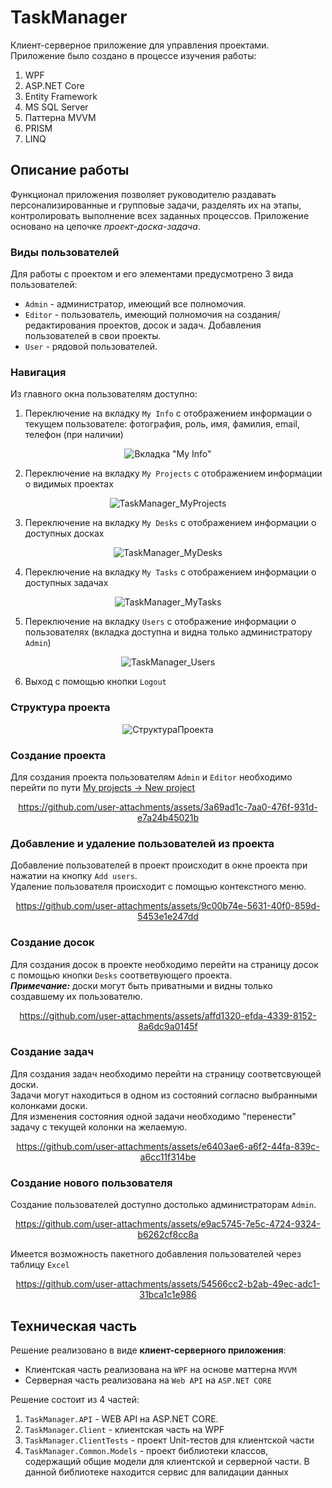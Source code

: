 # TaskManager
Клиент-серверное приложение для управления проектами. Приложение было создано в процессе изучения работы:
1. WPF
2. ASP.NET Core
3. Entity Framework
4. MS SQL Server
5. Паттерна MVVM
6. PRISM
7. LINQ

## Описание работы
Функционал приложения позволяет руководителю раздавать персонализированные и групповые задачи, разделять их на этапы, контролировать выполнение всех заданных процессов.
Приложение основано на цепочке *проект-доска-задача*.

### Виды пользователей

Для работы с проектом и его элементами предусмотрено 3 вида пользователей:
* `Admin` - администратор, имеющий все полномочия.
* `Editor` - пользователь, имеющий полномочия на создания/редактирования проектов, досок и задач. Добавления пользователей в свои проекты.
* `User` - рядовой пользователей.

### Навигация
Из главного окна пользователям доступно:
1. Переключение на вкладку `My Info` с отображением информации о текущем пользователе: фотография, роль, имя, фамилия, email, телефон (при наличии)<br>
<div " align="center">
  
![Вкладка "My Info"](https://github.com/user-attachments/assets/d1d6cd8b-8e6f-4ad1-9df3-39933af3cb47)

</div>

2. Переключение на вкладку `My Projects` с отображением информации о видимых проектах <br>
<div " align="center">
  
![TaskManager_MyProjects](https://github.com/user-attachments/assets/7268a06d-c10e-450d-958f-ddec5a1267bd)

</div>

3. Переключение на вкладку `My Desks` с отображением информации о доступных досках <br>
<div " align="center">
  
![TaskManager_MyDesks](https://github.com/user-attachments/assets/16b55b8f-2141-4836-b3f0-e96126781849)

</div>

4. Переключение на вкладку `My Tasks` с отображением информации о доступных задачах <br>
<div " align="center">
  
![TaskManager_MyTasks](https://github.com/user-attachments/assets/1476d2d6-5afb-43bb-a8a4-8a83cf9184a4)

</div>

5. Переключение на вкладку `Users` с отображение информации о пользователях (вкладка доступна и видна только администратору `Admin`) <br>
<div " align="center">
  
![TaskManager_Users](https://github.com/user-attachments/assets/ce566f82-3864-4a1f-86a4-288158bec04f)

</div>

6. Выход с помощью кнопки `Logout`

### Структура проекта

<div " align="center">

![СтруктураПроекта](https://github.com/user-attachments/assets/93eb3196-4008-4513-a1de-b9bd85a2eb0d)

</div>

### Создание проекта
Для создания проекта пользователям `Admin` и `Editor` необходимо перейти по пути <ins>My projects -> New project</ins>

<div " align="center">
  
https://github.com/user-attachments/assets/3a69ad1c-7aa0-476f-931d-e7a24b45021b
  
</div>

### Добавление и удаление пользователей из проекта

Добавление пользователей в проект происходит в окне проекта при нажатии на кнопку `Add users`.<br>
Удаление пользователя происходит с помощью контекстного меню.

<div " align="center">

https://github.com/user-attachments/assets/9c00b74e-5631-40f0-859d-5453e1e247dd
 
</div>

### Создание досок

Для создания досок в проекте необходимо перейти на страницу досок с помощью кнопки `Desks` соответвующего проекта.<br>
***Примечание:*** доски могут быть приватными и видны только создавшему их пользователю.

<div " align="center">

https://github.com/user-attachments/assets/affd1320-efda-4339-8152-8a6dc9a0145f
 
</div>

### Создание задач

Для создания задач необходимо перейти на страницу соответсвующей доски.<br>
Задачи могут находиться в одном из состояний согласно выбранными колонками доски.<br>
Для изменения состояния одной задачи необходимо "перенести" задачу с текущей колонки на желаемую.<br>

<div " align="center">

https://github.com/user-attachments/assets/e6403ae6-a6f2-44fa-839c-a6cc11f314be
 
</div>

### Создание нового пользователя

Создание пользователей доступно достолько администраторам `Admin`.<br>

<div " align="center">

https://github.com/user-attachments/assets/e9ac5745-7e5c-4724-9324-b6262cf8cc8a
 
</div>

Имеется возможность пакетного добавления пользователей через таблицу `Excel`

<div " align="center">

https://github.com/user-attachments/assets/54566cc2-b2ab-49ec-adc1-31bca1c1e986
 
</div>

## Техническая часть

Решение реализовано в виде **клиент-серверного приложения**:
* Клиентская часть реализована на `WPF` на основе маттерна `MVVM`
* Серверная часть реализована на `Web API` на `ASP.NET CORE`

Решение состоит из 4 частей:
1. `TaskManager.API` - WEB API на ASP.NET CORE.
2. `TaskManager.Client` - клиентская часть на WPF
3. `TaskManager.ClientTests` - проект Unit-тестов для клиентской части
4. `TaskManager.Common.Models` - проект библиотеки классов, содержащий общие модели для клиентской и серверной части. В данной библиотеке находится сервис для валидации данных
